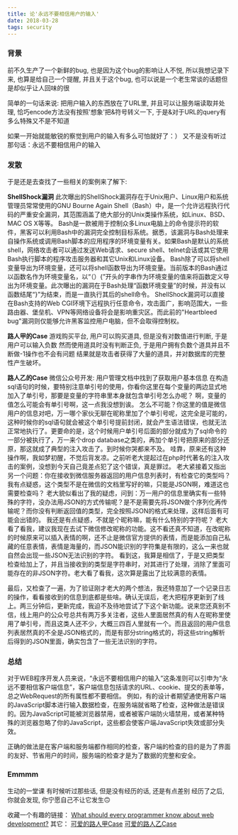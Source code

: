 ```yaml
---
title: 论'永远不要相信用户的输入'
date: 2018-03-28
tags: security
---
```


### 背景
前不久生产了一个新鲜的bug, 也是因为这个bug的影响让人不悦, 所以我想记录下来, 也算是给自己一个提醒, 并且关于这个bug, 也可以说是一个老生常谈的话题但是却似乎让人回味的很

简单的一句话来说: 把用户输入的东西放在了URL里, 并且可以让服务端读取并处理, 恰巧encode方法没有按照'想象'把&符号转义一下, 于是&对于URL的query有多么特殊又不是不知道

如果一开始就能敏锐的察觉到用户的输入有多么可怕就好了：）
又不是没有听过那句话：永远不要相信用户的输入

### 发散
于是还是去查找了一些相关的案例来了解下:

**ShellShock漏洞**
此次曝出的ShellShock漏洞存在于Unix用户、Linux用户和系统管理员常常使用的GNU Bourne Again Shell（Bash）中，是一个允许远程执行代码的严重安全漏洞，其范围涵盖了绝大部分的Unix类操作系统，如Linux、BSD、MAC OS X等等。
Bash是一款被用于控制众多Linux电脑上的命令提示符的软件，黑客可以利用Bash中的漏洞完全控制目标系统。据悉，该漏洞与Bash处理来自操作系统或调用Bash脚本的应用程序的环境变量有关。如果Bash是默认的系统shell，网络攻击者可以通过发送Web请求、secure shell、telnet会话或其它使用Bash执行脚本的程序攻击服务器和其它Unix和Linux设备。
Bash除了可以将shell变量导出为环境变量，还可以将shell函数导出为环境变量。当前版本的Bash通过以函数名作为环境变量名，以“（）{”开头的字串作为环境变量的值来将函数定义导出为环境变量。此次曝出的漏洞在于Bash处理“函数环境变量”的时候，并没有以函数结尾“}”为结束，而是一直执行其后的shell命令。
ShellShock漏洞可以直接在Bash支持的Web CGI环境下远程执行任意命令，攻击面广，影响范围大，一些路由器、堡垒机、VPN等网络设备将会是影响重灾区。而此前的"Heartbleed bug"漏洞则仅能够允许黑客监控用户电脑，但不会取得控制权。

**路人甲的Case**
游戏购买平台, 用户可以购买道具, 但是没有对数值进行判断, 于是用户可以输入负数
然而使用道具时没有判断正负, 于是用户拥有负数个道具并且不断做-1操作也不会有问题
结果就是攻击者获得了大量的道具，并对数据库的完整性产生破坏。

**路人乙的Case**
微信公众号开发: 用户管理文档中找到了获取用户基本信息
在构造sql语句的时候，要特别注意单引号的使用，你看你这里在每个变量的两边显式地加入了单引号，那要是变量的字符串里本身就包含单引号怎么办呢？
啊，变量的值怎么可能会有单引号啊，这一点我没想到诶。
怎么不可能？你这里的值是微信用户的信息对吧，万一哪个家伙无聊在昵称里加了个单引号呢，这完全是可能的，这种时候你的sql语句就会被这个单引号提前封闭，就会产生语法错误，也就无法正常地执行了。更要命的是，这个时候用户单引号后面的部分就成为了sql命令的一部分被执行了，万一来个drop database之类的，再加个单引号把原来的部分还原，那这就成了典型的注入攻击了。到时候你哭都来不及。
哇靠，原来还有这种操作啊，我如梦初醒，不觉后背发凉。之前听老大提起过在php时代著名的注入攻击的案例，没想到今天自己竟差点犯了这个错误，真是罪过。
老大紧接着又指出另一个问题：你在接收到微信服务器返回的用户信息列表时，有检查它的类型吗？
我有点疑惑，这个类型不是在微信的文档里写好的嘛，只能是JSON啊，难道这也需要检查吗？
老大貌似看出了我的疑虑，问到：万一用户的信息里确实有一些特殊的字符，没办法用JSON的方式传输呢？是不是需要先将JSON做个序列化再传输呢？而你没有判断返回值的类型，完全按照JSON的格式来处理，这样后面有可能会出错的。
我还是有点疑惑，不就是个昵称嘛，能有什么特别的字符呢？
老大看了看我，建议我现在去试下微信修改昵称的功能。这不看还真不知道，在改昵称的时候原来可以插入表情的啊，还不止是微信官方提供的表情，而是能添加自己私藏的任意表情，表情是海量的，而JSON能识别的字符集是有限的，这么一来也就自然会出现一些JSON无法识别的字符。
看到这，我算是相信了，于是又把类型检查给加上了，并且当接收到的类型是字符串时，对其进行了处理，消除了里面可能存在的非JSON字符。老大看了看我，这次算是露出了比较满意的表情。

最后，又检查了一遍，为了验证刚才老大的两个想法，我还特意加了一个记录日志的操作，看看接收到的信息到底都是些啥。确认无误后，老大把程序更新到了线上。两三分钟后，更新完成，我迫不及待地尝试了下这个新功能。说来您还真别不信，线上用户的公众号总共有两万多关注者，这些人里面居然真的有人在昵称里使用了单引号，而且这类人还不少，大概三四百人里就有一个。而且返回的用户信息列表居然真的不全是JSON格式的，而是有部分string格式的，将这些string解析后得到的JSON里面，确实包含了一些无法识别的字符。

### 总结
对于WEB程序开发人员来说，“永远不要相信用户的输入”这条准则可以引申为“永远不要相信客户端信息”，客户端信息包括请求的URL、cookie、提交的表单等，总之WebRequest的所有属性都不要相信。
例如，有的设计者期望通使用客户端的JavaScript脚本进行输入数据检查，在服务端就省略了检查，这种做法是错误的。因为JavaScript可能被浏览器禁用，或者被客户端防火墙禁用，或者某种特殊的浏览器忽略了你的JavaScript，这些都会使客户端JavaScript失效或部分失效。

正确的做法是在客户端和服务端都作相同的检查，客户端的检查的目的是为了界面的友好、节省用户的时间，服务端的检查才是为了数据的完整和安全。

### Emmmm
生动的一堂课
有时候听过那些话, 但是没有经历的话, 还是有点差别
经历了之后, 你就会发现, 你宁愿自己不让它发生🙃

收藏一个有趣的链接：
[What should every programmer know about web development?](https://softwareengineering.stackexchange.com/questions/46716/what-technical-details-should-a-programmer-of-a-web-application-consider-before)
其它：
[可爱的路人甲Case](http://www.cnblogs.com/kucongzhi/archive/2010/07/12/1775796.html)
[可爱的路人乙Case](https://coolboygym.github.io/2017/11/03/do-not-trust-user-input/)
